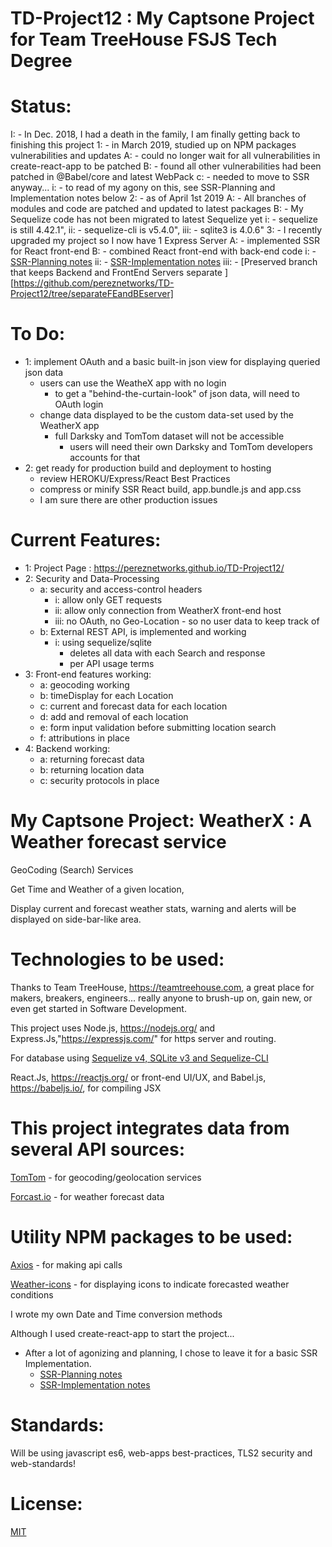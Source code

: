 # TD-Project12 : My Captsone Project for Team TreeHouse FSJS Tech Degree

# Status:
I:  - In Dec. 2018, I had a death in the family, I am finally getting back to finishing this project
  1:  - in March 2019, studied up on NPM packages vulnerabilities and updates
      A: - could no longer wait for all vulnerabilities in create-react-app to be patched
      B: - found all other vulnerabilities had been patched in @Babel/core and latest WebPack
      c: - needed to move to SSR anyway...
        i:    - to read of my agony on this, see SSR-Planning and Implementation notes below
  2:  - as of April 1st 2019
      A:  - All branches of modules and code are patched and updated to latest packages
      B:  - My Sequelize code has not been migrated to latest Sequelize yet
        i:    - sequelize is still 4.42.1",
        ii:   - sequelize-cli is v5.4.0",
        iii:  - sqlite3 is 4.0.6"
  3: - I recently upgraded my project so I now have 1 Express Server
      A:  - implemented SSR for React front-end
      B:  - combined React front-end with back-end code
        i:    - [SSR-Planning notes](./SSR-PLANNING.md)
        ii:   - [SSR-Implementation notes](./SSR-Implementation.md)
        iii:  - [Preserved branch that keeps Backend and FrontEnd Servers separate ][https://github.com/pereznetworks/TD-Project12/tree/separateFEandBEserver]

# To Do:
  - 1: implement OAuth and a basic built-in json view for displaying queried json data
    - users can use the WeatheX app with no login
      - to get a "behind-the-curtain-look" of json data, will need to OAuth login
    - change data displayed to be the custom data-set used by the WeatherX app
      - full Darksky and TomTom dataset will not be accessible
        - users will need their own Darksky and TomTom developers accounts for that
  - 2: get ready for production build and deployment to hosting
     - review HEROKU/Express/React Best Practices
     - compress or minify SSR React build, app.bundle.js and app.css
     - I am sure there are other production issues

# Current Features:

  - 1: Project Page : https://pereznetworks.github.io/TD-Project12/
  - 2: Security and Data-Processing
      - a: security and access-control headers
        - i: allow only GET requests
        - ii: allow only connection from WeatherX front-end host
        - iii: no OAuth, no Geo-Location - so no user data to keep track of
      - b: External REST API, is implemented and working
        - i: using sequelize/sqlite
          - deletes all data with each Search and response
          - per API usage terms
  - 3: Front-end features working:  
      - a: geocoding working
      - b: timeDisplay for each Location
      - c: current and forecast data for each location
      - d: add and removal of each location
      - e: form input validation before submitting location search
      - f: attributions in place
  - 4: Backend working:
      - a: returning forecast data
      - b: returning location data
      - c: security protocols in place

# My Captsone Project:  WeatherX : A Weather forecast service  

GeoCoding (Search) Services

Get Time and Weather of a given location,

Display current and forecast weather stats, warning and alerts will be displayed on side-bar-like area.

# Technologies to be used:

Thanks to Team TreeHouse, https://teamtreehouse.com, a great place for makers, breakers, engineers... really anyone to brush-up on, gain new, or even get started in Software Development.

This project uses Node.js, https://nodejs.org/ and Express.Js,"https://expressjs.com/" for https server and routing.

For database using [Sequelize v4, SQLite v3 and Sequelize-CLI](http://docs.sequelizejs.com/)

React.Js, https://reactjs.org/ or front-end UI/UX, and Babel.js, https://babeljs.io/, for compiling JSX

# This project integrates data from several API sources:  

[TomTom](https://developer.tomtom.com/maps-sdk-web) - for geocoding/geolocation services

[Forcast.io](https://darksky.net/dev/docs) - for weather forecast data

# Utility NPM packages to be used:

[Axios](https://www.npmjs.com/package/axios) - for making api calls

[Weather-icons](https://www.npmjs.com/package/weather-icons) - for displaying icons to indicate forecasted weather conditions

I wrote my own Date and Time conversion methods

Although I used create-react-app to start the project...
- After a lot of agonizing and planning, I chose to leave it for a basic SSR Implementation.
  - [SSR-Planning notes](./SSR-PLANNING)
  - [SSR-Implementation notes](./SSR-Implementation)

# Standards:

Will be using javascript es6, web-apps best-practices, TLS2 security and web-standards!

# License:

[MIT](https://github.com/pereznetworks/TD-Project12/blob/master/LICENSE)

